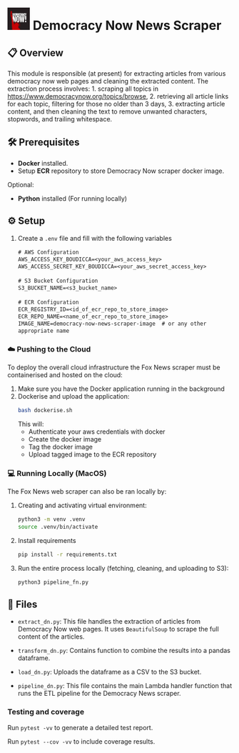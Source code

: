 # <img src="../assets/DN_logo.png" alt="Fox" width="50" height="50"> Democracy Now News Scraper

## 📋 Overview

This module is responsible (at present) for extracting articles from various democracy now web pages and cleaning the extracted content. The extraction process involves:
    1. scraping all topics in https://www.democracynow.org/topics/browse, 
    2. retrieving all article links for each topic, filtering for those no older than 3 days, 
    3. extracting article content, and then cleaning the text to remove unwanted characters, stopwords, and trailing whitespace.

## 🛠️ Prerequisites
- **Docker** installed.
- Setup **ECR** repository to store Democracy Now scraper docker image.  

Optional:
- **Python** installed (For running locally)

## ⚙️ Setup
1. Create a `.env` file and fill with the following variables
    ```env
    # AWS Configuration
    AWS_ACCESS_KEY_BOUDICCA=<your_aws_access_key>
    AWS_ACCESS_SECRET_KEY_BOUDICCA=<your_aws_secret_access_key>

    # S3 Bucket Configuration
    S3_BUCKET_NAME=<s3_bucket_name>

    # ECR Configuration
    ECR_REGISTRY_ID=<id_of_ecr_repo_to_store_image>
    ECR_REPO_NAME=<name_of_ecr_repo_to_store_image>
    IMAGE_NAME=democracy-now-news-scraper-image  # or any other appropriate name
    ```

### ☁️ Pushing to the Cloud
To deploy the overall cloud infrastructure the Fox News scraper must be containerised and hosted on the cloud:

1. Make sure you have the Docker application running in the background
2. Dockerise and upload the application:
    ```bash
    bash dockerise.sh
    ```
    This will:
    - Authenticate your aws credentials with docker
    - Create the docker image
    - Tag the docker image
    - Upload tagged image to the ECR repository

### 💻 Running Locally (MacOS)
The Fox News web scraper can also be ran locally by:

1. Creating and activating virtual environment:
    ```bash
    python3 -m venv .venv
    source .venv/bin/activate
    ```
2. Install requirements
    ```bash
    pip install -r requirements.txt
    ```
3. Run the entire process locally (fetching, cleaning, and uploading to S3):
    ```bash
    python3 pipeline_fn.py
    ```

## 📁 Files

- `extract_dn.py`: This file handles the extraction of articles from Democracy Now web pages. It uses `BeautifulSoup` to scrape the full content of the articles.

- `transform_dn.py`: Contains function to combine the results into a pandas dataframe.

- `load_dn.py`: Uploads the dataframe as a CSV to the S3 bucket.

- `pipeline_dn.py`: This file contains the main Lambda handler function that runs the ETL pipeline for the Democracy News scraper.

### Testing and coverage 

Run `pytest -vv` to generate a detailed test report. 

Run `pytest --cov -vv` to include coverage results.